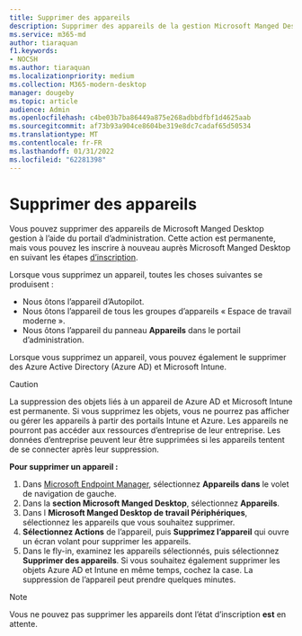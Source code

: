 ```yaml
---
title: Supprimer des appareils
description: Supprimer des appareils de la gestion Microsoft Manged Desktop gestion
ms.service: m365-md
author: tiaraquan
f1.keywords:
- NOCSH
ms.author: tiaraquan
ms.localizationpriority: medium
ms.collection: M365-modern-desktop
manager: dougeby
ms.topic: article
audience: Admin
ms.openlocfilehash: c4be03b7ba86449a875e268adbbdfbf1d4625aab
ms.sourcegitcommit: af73b93a904ce8604be319e8dc7cadaf65d50534
ms.translationtype: MT
ms.contentlocale: fr-FR
ms.lasthandoff: 01/31/2022
ms.locfileid: "62281398"
---
```

# <a name="remove-devices"></a>Supprimer des appareils

Vous pouvez supprimer des appareils de Microsoft Manged Desktop gestion à l’aide du portail d’administration. Cette action est permanente, mais vous pouvez les inscrire à nouveau auprès Microsoft Manged Desktop en suivant les étapes [d’inscription](../get-started/register-devices-self.md).

Lorsque vous supprimez un appareil, toutes les choses suivantes se produisent :

- Nous ôtons l’appareil d’Autopilot.
- Nous ôtons l’appareil de tous les groupes d’appareils « Espace de travail moderne ».
- Nous ôtons l’appareil du panneau **Appareils** dans le portail d’administration.

Lorsque vous supprimez un appareil, vous pouvez également le supprimer des Azure Active Directory (Azure AD) et Microsoft Intune.
  
> [!CAUTION]
> La suppression des objets liés à un appareil de Azure AD et Microsoft Intune est permanente. Si vous supprimez les objets, vous ne pourrez pas afficher ou gérer les appareils à partir des portails Intune et Azure. Les appareils ne pourront pas accéder aux ressources d’entreprise de leur entreprise. Les données d’entreprise peuvent leur être supprimées si les appareils tentent de se connecter après leur suppression.

**Pour supprimer un appareil :**

1. Dans [Microsoft Endpoint Manager](https://endpoint.microsoft.com/), sélectionnez **Appareils dans** le volet de navigation de gauche.
2. Dans la **section Microsoft Manged Desktop**, sélectionnez **Appareils**.
3. Dans l **Microsoft Manged Desktop de travail Périphériques**, sélectionnez les appareils que vous souhaitez supprimer.
4. **Sélectionnez Actions** de l’appareil, puis **Supprimez l’appareil** qui ouvre un écran volant pour supprimer les appareils.
5. Dans le fly-in, examinez les appareils sélectionnés, puis sélectionnez **Supprimer des appareils**. Si vous souhaitez également supprimer les objets Azure AD et Intune en même temps, cochez la case. La suppression de l’appareil peut prendre quelques minutes.

> [!NOTE]
> Vous ne pouvez pas supprimer les appareils dont l’état d’inscription **est** en attente.
